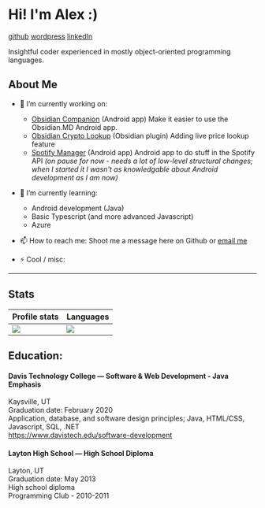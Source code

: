 # Hi!  I'm Alex :)

[github](https://github.com/cheeseonamonkey/)
[wordpress](https://alexanderhuso.wordpress.com/)
[linkedIn](https://www.linkedin.com/in/alexanderhuso/)



Insightful coder experienced in mostly object-oriented programming languages.



## About Me

- 🔭 I’m currently working on:
    - [Obsidian Companion](https://github.com/cheeseonamonkey/ObsidianCompanion) (Android app)
        Make it easier to use the Obsidian.MD Android app. 
    - [Obsidian Crypto Lookup](https://github.com/cheeseonamonkey/obsidian-crypto-lookup) (Obsidian plugin)
        Adding live price lookup feature
    - [Spotify Manager](https://github.com/cheeseonamonkey/SpotMan) (Android app)
        Android app to do stuff in the Spotify API     *(on pause for now - needs a lot of low-level structural changes; when I started it I wasn't as knowledgable about Android development as I am now)*


- 🌱 I’m currently learning:
    - Android development (Java)
    - Basic Typescript (and more advanced Javascript)
    - Azure


- 📫 How to reach me:
    Shoot me a message here on Github or [email me](mailto:cheeseonamonkey@gmail.com)


- ⚡ Cool / misc: 



---




## Stats


| Profile stats | Languages |
| ------------- | ------------- |
| ![](https://github-readme-stats.vercel.app/api?username=cheeseonamonkey&theme=tokyonight)  | ![](https://github.com/cheeseonamonkey/github-stats/blob/master/generated/languages.svg)  |








## Education:

#### Davis Technology College — Software & Web Development - Java Emphasis
Kaysville, UT<br>
Graduation date: February 2020<br>
Application, database, and software design principles; Java, HTML/CSS, Javascript, SQL, .NET<br>
https://www.davistech.edu/software-development

#### Layton High School — High School Diploma
Layton, UT<br>
Graduation date: May 2013<br>
High school diploma<br>
Programming Club - 2010-2011<br>
